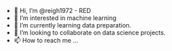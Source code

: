 - 👋 Hi, I’m @reigh1972 - RED
- 👀 I’m interested in machine learning
- 🌱 I’m currently learning data preparation.
- 💞️ I’m looking to collaborate on data science projects.
- 📫 How to reach me ...

<!---
reigh1972/reigh1972 is a ✨ special ✨ repository because its `README.md` (this file) appears on your GitHub profile.
You can click the Preview link to take a look at your changes.
--->
